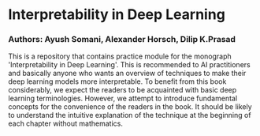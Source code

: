 # Interpretability in Deep Learning
### Authors: Ayush Somani, Alexander Horsch, Dilip K.Prasad
This is a repository that contains practice module for the monograph 'Interpretability in Deep Learning'. This is recommended to AI practitioners and basically anyone who wants an overview of techniques to make their deep learning models more interpretable. To benefit from this book considerably, we expect the readers to be acquainted with basic deep learning terminologies. However, we attempt to introduce fundamental concepts for the convenience of the readers in the book. It should be likely to understand the intuitive explanation of the technique at the beginning of each chapter without mathematics.
